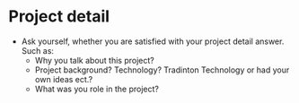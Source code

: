 # Project detail
- Ask yourself, whether you are satisfied with your project detail answer. Such as:
    - Why you talk about this project?
    - Project background? Technology? Tradinton Technology or had your own ideas ect.?
    - What was you role in the project?